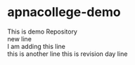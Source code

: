# apnacollege-demo
This is demo Repository
<br>
new line 
<br>
I am adding this line
<br>
this is another line 
this is revision day line 




